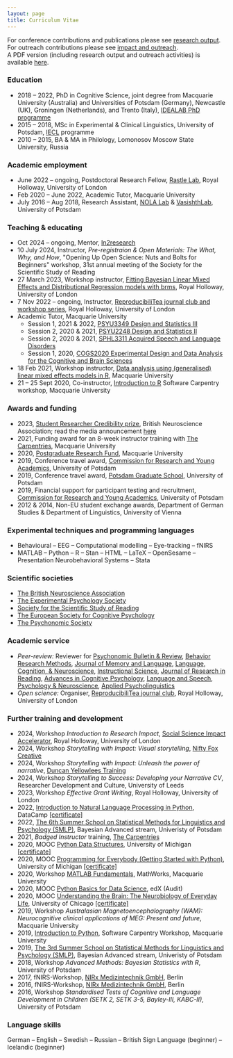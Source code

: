 ```yaml
---
layout: page
title: Curriculum Vitae
---
```


For conference contributions and publications please see [research output](https://mariakna.github.io/research/).<br>
For outreach contributions please see [impact and outreach](https://mariakna.github.io/impact/).<br>
A PDF version (including research output and outreach activities) is available [here](maria_cv.pdf).

### Education

* 2018 – 2022, PhD in Cognitive Science, joint degree from Macquarie University (Australia) and Universities of Potsdam (Germany), Newcastle (UK), Groningen (Netherlands), and Trento (Italy), [IDEALAB PhD programme](https://phd-idealab.com/)
* 2015 – 2018, MSc in Experimental & Clinical Linguistics, University of Potsdam, [IECL](https://www.uni-potsdam.de/en/iecl/index) programme
* 2010 – 2015, BA & MA in Philology, Lomonosov Moscow State University, Russia

### Academic employment

* June 2022 – ongoing, Postdoctoral Research Fellow, [Rastle Lab](https://www.rastlelab.com/), Royal Holloway, University of London
* Feb 2020 – June 2022, Academic Tutor, Macquarie University
* July 2016 – Aug 2018, Research Assistant, [NOLA Lab](http://www.uni-potsdam.de/nola/index.html) & [VasishthLab](https://vasishth.github.io/), University of Potsdam

### Teaching & educating

* Oct 2024 – ongoing, Mentor, [In2research](https://in2scienceuk.org/our-programmes/in2research/)
* 10 July 2024, Instructor, *Pre-registraion & Open Materials: The What, Why, and How*, "Opening Up Open Science: Nuts and Bolts for Beginners" workshop, 31st annual meeting of the Society for the Scientific Study of Reading
* 27 March 2023, Workshop instructor, [Fitting Bayesian Linear Mixed Effects and Distributional Regression models with brms](https://github.com/mariakna/RHUL_RGroup_BayesLMMs), Royal Holloway, University of London
* 7 Nov 2022 – ongoing, Instructor, [ReproducibiliTea journal club and workshop series](https://osf.io/m4hn7/), Royal Holloway, University of London
* Academic Tutor, Macquarie University
  * Session 1, 2021 &amp; 2022, [PSYU3349 Design and Statistics III](https://unitguides.mq.edu.au/unit_offerings/139805/unit_guide)
  * Session 2, 2020 &amp; 2021, [PSYU2248 Design and Statistics II](https://unitguides.mq.edu.au/unit_offerings/140336/unit_guide)
  * Session 2, 2020 &amp; 2021, [SPHL3311 Acquired Speech and Language Disorders](https://unitguides.mq.edu.au/unit_offerings/134147/unit_guide)
  * Session 1, 2020, [COGS2020 Experimental Design and Data Analysis for the Cognitive and Brain Sciences](https://unitguides.mq.edu.au/unit_offerings/123650/unit_guide)
* 18 Feb 2021, Workshop instructor, [Data analysis using (generalised) linear mixed effects models in R](https://github.com/mariakna/MQ-eResearchTraining-GLMMs), Macquarie University
* 21 – 25 Sept 2020, Co-instructor, [Introduction to R](https://mq-software-carpentry.github.io/2020-09-21-intro-to-r/) Software Carpentry workshop, Macquarie University

### Awards and funding

* 2023, [Student Researcher Credibility prize](https://www.bna.org.uk/mediacentre/news/credibility-prize-2023/), British Neuroscience Association; read the media announcement [here](https://www.bna.org.uk/mediacentre/news/credibility-prize-2023/)
* 2021, Funding award for an 8-week instructor training with [The Carpentries](https://carpentries.org/), Macquarie University
* 2020, [Postgraduate Research Fund](https://students.mq.edu.au/study/graduateresearch/tools-support/grants-and-funding), Macquarie University
* 2019, Conference travel award, [Commission for Research and Young Academics](https://www.uni-potsdam.de/en/humfak/research/supportforyoungacademics/fundingopportunitiesatthefaculty), University of Potsdam
* 2019, Conference travel award, [Potsdam Graduate School](https://www.uni-potsdam.de/en/pogs/), University of Potsdam
* 2019, Financial support for participant testing and recruitment, [Commission for Research and Young Academics](https://www.uni-potsdam.de/en/humfak/research/supportforyoungacademics/fundingopportunitiesatthefaculty), University of Potsdam
* 2012 & 2014, Non-EU student exchange awards, Department of German Studies & Department of Linguistics, University of Vienna

### Experimental techniques and programming languages

* Behavioural – EEG – Computational modelling – Eye-tracking – fNIRS
* MATLAB – Python – R – Stan – HTML – LaTeX – OpenSesame – Presentation Neurobehavioral Systems – Stata

### Scientific societies

* [The British Neuroscience Association](https://www.bna.org.uk/)
* [The Experimental Psychology Society](https://eps.ac.uk/)
* [Society for the Scientific Study of Reading](https://www.triplesr.org/)
* [The European Society for Cognitive Psychology](https://www.escop.eu/)
* [The Psychonomic Society](https://www.psychonomic.org/page/about)

### Academic service

* *Peer-review:* Reviewer for [Psychonomic Bulletin &amp; Review](https://www.springer.com/journal/13423/?gclid=CjwKCAjwscGjBhAXEiwAswQqNFXe14yGu9kzduNuSp92mNkr3KhOgbLB_G63MLwdLOl66a-jgCaQ5xoCQ4UQAvD_BwE), [Behavior Research Methods](https://www.springer.com/journal/13428), [Journal of Memory and Language](https://www.sciencedirect.com/journal/journal-of-memory-and-language), [Language, Cognition, & Neuroscience](https://www.tandfonline.com/journals/plcp21), [Instructional Science](https://link.springer.com/journal/11251), [Journal of Research in Reading](https://onlinelibrary.wiley.com/journal/14679817), [Advances in Cognitive Psychology](https://www.ac-psych.org/en/home), [Language and Speech](https://journals.sagepub.com/home/las), [Psychology & Neuroscience](https://www.apa.org/pubs/journals/pne), [Applied Psycholinguistics](https://www.cambridge.org/core/journals/applied-psycholinguistics) 
* *Open science:* Organiser, [ReproducibiliTea journal club](https://osf.io/m4hn7/), Royal Holloway, University of London

### Further training and development

* 2024, Workshop *Introduction to Research Impact*, [Social Science Impact Accelerator](https://www.royalholloway.ac.uk/research-and-teaching/industry/working-with-us/social-science-impact-accelerator/), Royal Holloway, University of London
* 2024, Workshop *Storytelling with Impact: Visual storytelling*, [Nifty Fox Creative](https://www.niftyfoxcreative.com/)
* 2024, Workshop *Storytelling with Impact: Unleash the power of narrative*, [Duncan Yellowlees Training](https://www.duncanyellowlees.com/)
* 2024, Workshop *Storytelling to Success: Developing your Narrative CV*, Researcher Development and Culture, University of Leeds
* 2023, Workshop *Effective Grant Writing*, Royal Holloway, University of London
* 2022, [Introduction to Natural Language Processing in Python](https://www.datacamp.com/courses/introduction-to-natural-language-processing-in-python), DataCamp [[certificate]](https://github.com/mariakna/mariakna.github.io/blob/master/intro_nlp_datacamp_certificate.pdf)
* 2022, [The 6th Summer School on Statistical Methods for Linguistics and Psychology (SMLP)](https://vasishth.github.io/smlp2022/), Bayesian Advanced stream, Univeristy of Potsdam
* 2021, *Badged Instructor* training, [The Carpentries](https://carpentries.org/)
* 2020, MOOC [Python Data Structures](https://www.coursera.org/learn/python-data), University of Michigan [[certificate]](https://github.com/mariakna/mariakna.github.io/blob/master/certificate_python_course_part2.pdf)
* 2020, MOOC [Programming for Everybody (Getting Started with Python)](https://www.coursera.org/learn/python), University of Michigan [[certificate]](https://github.com/mariakna/mariakna.github.io/blob/master/certificate_python_course_part1.pdf)
* 2020, Workshop [MATLAB Fundamentals](https://www.eventbrite.co.uk/e/matlab-fundamentals-at-macquarie-university-tickets-111336725142), MathWorks, Macquarie University
* 2020, MOOC [Python Basics for Data Science](https://learning.edx.org/course/course-v1:IBM+PY0101EN+1T2020/home), edX (Audit)
* 2020, MOOC [Understanding the Brain: The Neurobiology of Everyday Life](https://www.coursera.org/learn/neurobiology?#enroll), University of Chicago [[certificate]](https://github.com/mariakna/mariakna.github.io/blob/master/Coursera%203FM8UYY27R4_certificate.pdf)
* 2019, Workshop *Australasian Magnetoencephalography (WAM): Neurocognitive clinical applications of MEG: Present and future*, Macquarie University
* 2019, [Introduction to Python](https://mq-software-carpentry.github.io/2019-12-03-intro-to-python/), Software Carpentry Workshop, Macquarie University
* 2019, [The 3rd Summer School on Statistical Methods for Linguistics and Psychology (SMLP)](https://vasishth.github.io/smlp2019/), Bayesian Advanced stream, Univeristy of Potsdam
* 2018, Workshop *Advanced Methods: Bayesian Statistics with R*, University of Potsdam
* 2017, fNIRS-Workshop, [NIRx Medizintechnik GmbH](https://nirx.net/), Berlin
* 2016, fNIRS-Workshop, [NIRx Medizintechnik GmbH](https://nirx.net/), Berlin
* 2016, Workshop *Standardised Tests of Cognitive and Language Development in Children (SETK 2, SETK 3-5, Bayley-III, KABC-II)*, University of Potsdam

### Language skills

German – English – Swedish – Russian – British Sign Language (beginner) – Icelandic (beginner)



